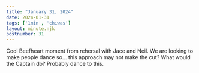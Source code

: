 ```yaml
---
title: "January 31, 2024"
date: 2024-01-31
tags: ['1min', 'chiwas']
layout: minute.njk
postnumber: 31
---
```



Cool Beefheart moment from rehersal with Jace and Neil. We are looking to make people dance so... this approach may not make the cut? What would the Captain do? Probably dance to this. 




